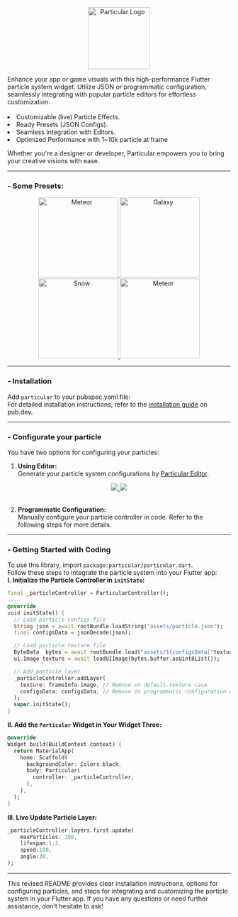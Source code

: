 <p align="center">
<img src="https://github.com/manjav/particular/raw/main/repo_files/logo.png" alt="Particular Logo" width="140" />
</p>
Enhance your app or game visuals with this high-performance Flutter particle system widget. Utilize JSON or programmatic configuration, seamlessly integrating with popular particle editors for effortless customization.  
<br>
<br>
<li>Customizable (live) Particle Effects.
<li>Ready Presets (JSON Configs).
<li>Seamless Integration with Editors.
<li>Optimized Performance with 1~10k particle at frame

Whether you're a designer or developer, Particular empowers you to bring your creative visions with ease.

---

### - Some Presets:

<a href="https://github.com/manjav/particular/raw/main/example/assets">
<p float="left" align="center">
   <img width="180" src="https://github.com/manjav/particular/raw/main/repo_files/example_meteor.gif" alt="Meteor">
   <img width="180" src="https://github.com/manjav/particular/raw/main/repo_files/example_galaxy.gif" alt="Galaxy">
   <img width="180" src="https://github.com/manjav/particular/raw/main/repo_files/example_snow.gif" alt="Snow">
   <img width="180" src="https://github.com/manjav/particular/raw/main/repo_files/example_firework.gif" alt="Meteor">
  </table>
</a>

---

### - Installation
Add `particular` to your pubspec.yaml file:  
For detailed installation instructions, refer to the [installation guide](https://pub.dev/packages/particular/install) on pub.dev.
<br>

---

### - Configurate your particle
You have two options for configuring your particles:
1. <b>Using Editor:</b>  
Generate your particle system configurations by [Particular Editor](https://manjav.github.io/particular/editor/web).

<a href="https://manjav.github.io/particular/editor/web">
 <p align="center">
  <td ><img src="https://github.com/manjav/particular/raw/main/repo_files/editor_left.gif"/></td>
  <td ><img src="https://github.com/manjav/particular/raw/main/repo_files/editor_right.png"/></td>
 </p>
</a>
<br>

2. <b>Programmatic Configuration:</b>  
Manually configure your particle controller in code. Refer to the following steps for more details.

---

### - Getting Started with Coding
To use this library, import `package:particular/particular.dart`.<br>
Follow these steps to integrate the particle system into your Flutter app:<br>
<b>I. Initialize the Particle Controller in `initState`:</b>
``` dart
final _particleController = ParticularController();
...
@override
void initState() {
  // Load particle configs file
  String json = await rootBundle.loadString("assets/particle.json");
  final configsData = jsonDecode(json);

  // Load particle texture file
  ByteData  bytes = await rootBundle.load("assets/${configsData["textureFileName"]}");
  ui.Image texture = await loadUIImage(bytes.buffer.asUint8List());

  // Add particle layer
  _particleController.addLayer(
    texture: frameInfo.image, // Remove in default-texture case
    configsData: configsData, // Remove in programmatic configuration case
  );
  super.initState();
}
```
<b>II. Add the `Particular` Widget in Your Widget Three:</b>
``` dart
@override
Widget build(BuildContext context) {
  return MaterialApp(
    home: Scaffold(
      backgroundColor: Colors.black,
      body: Particular(
        controller: _particleController,
      ),
    ),
  );
}
```

<b>III. Live Update Particle Layer:</b>
``` dart
_particleController.layers.first.update(
    maxParticles: 100,
    lifespan:1.2,
    speed:100,
    angle:30,
);
```

---

This revised README provides clear installation instructions, options for configuring particles, and steps for integrating and customizing the particle system in your Flutter app. If you have any questions or need further assistance, don't hesitate to ask!